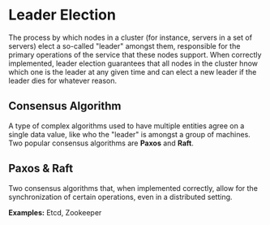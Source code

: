 # Leader Election

The process by which nodes in a cluster (for instance, servers in a set of servers) elect a so-called "leader" amongst them, responsible for the primary operations of the service that these nodes support. When correctly implemented, leader election guarantees that all nodes in the cluster hnow which one is the leader at any given time and can elect a new leader if the leader dies for whatever reason.

## Consensus Algorithm

A type of complex algorithms used to have multiple entities agree on a single data value, like who the "leader" is amongst a group of machines. Two popular consensus algorithms are **Paxos** and **Raft**.

## Paxos & Raft

Two consensus algorithms that, when implemented correctly, allow for the synchronization of certain operations, even in a distributed setting.

**Examples:** Etcd, Zookeeper